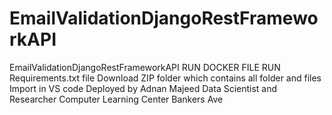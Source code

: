 # EmailValidationDjangoRestFrameworkAPI
EmailValidationDjangoRestFrameworkAPI
RUN DOCKER FILE
RUN Requirements.txt file
Download ZIP folder which contains all folder and files 
Import in VS code
Deployed by Adnan Majeed
Data Scientist and Researcher 
Computer Learning Center Bankers Ave

